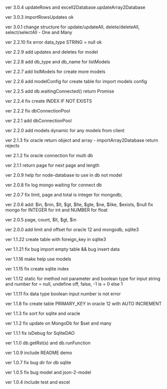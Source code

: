 
ver 3.0.4 updateRows and excell2Database.updateArray2Database

ver 3.0.3 importRowsUpdates ok

ver 3.0.1 change structure for update/updateAll, delete/deleteAll, select/selectAll - One and Many

ver 2.2.10 fix error data_type STRING = null ok

ver 2.2.9 add updates and deletes for model

ver 2.2.8 add db_type and db_name for listModels

ver 2.2.7 add listModels for create more models

ver 2.2.6 add modelConfig for create table for import models config

ver 2.2.5 add db.waitingConnected() return Promise

ver 2.2.4 fix create INDEX IF NOT EXISTS

ver 2.2.2 fix dbConnectionPool

ver 2.2.1 add dbConnectionPool

ver 2.2.0 add models dynamic for any models from client

ver 2.1.3 fix oracle return object and array - importArray2Database return rejects

ver 2.1.2 fix oracle connection for multi db

ver 2.1.1 return page for next page and length

ver 2.0.9 help for node-database to use in db not model

ver 2.0.8 fix log mongo waiting for connect db

ver 2.0.7 fix limit, page and total is integer for mongodb;

ver 2.0.6 add: $in, $nin, $lt, $gt, $lte, $gte, $ne, $like, $exists, $null
fix mongo for INTEGER for int and NUMBER for float

ver 2.0.5 page, count, $lt, $gt, $in

ver 2.0.0 add limit and offset for oracle 12 and mongodb, sqlite3

ver 1.1.22 create table with foreign_key in sqlite3

ver 1.1.21 fix bug import empty table && bug insert data

ver 1.1.16 make help use models

ver 1.1.15 fix create sqlite index

ver 1.1.12 static for method not parameter and boolean type for input string and number for =  null, undefine off, false, -1 is = 0 else 1

ver 1.1.11 fix data type boolean input number is not error

ver 1.1.8 fix create table PRIMARY_KEY in oracle 12 with AUTO INCREMENT

ver 1.1.3 fix sort for sqlite and oracle

ver 1.1.2 fix update on MongoDb for $set and many

ver 1.1.1 fix isDebug for SqliteDAO

ver 1.1.0 db.getRst(s) and db.runFunction

ver 1.0.9 include README demo

ver 1.0.7 fix bug dir for db sqlite

ver 1.0.5 fix bug model and json-2-model

ver 1.0.4 include test and excel